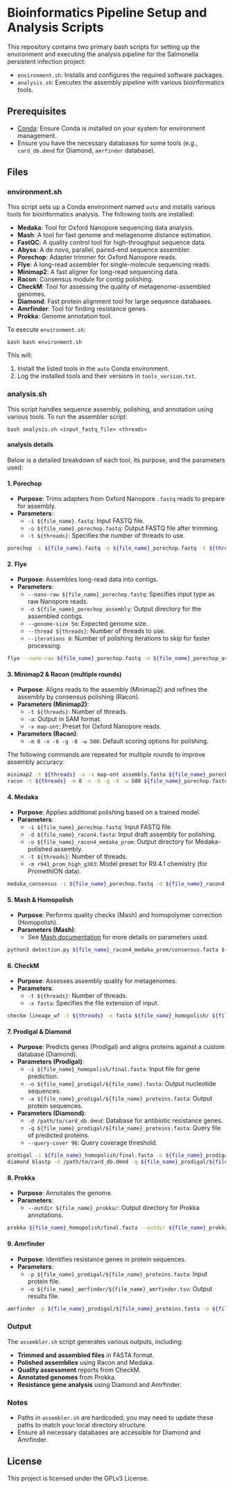 # Bioinformatics Pipeline Setup and Analysis Scripts

This repository contains two primary bash scripts for setting up the environment and executing the analysis pipeline for the Salmonella persistent infection project:

- `environment.sh`: Installs and configures the required software packages.
- `analysis.sh`: Executes the assembly pipeline with various bioinformatics tools.

## Prerequisites

- [Conda](https://docs.conda.io/projects/conda/en/latest/user-guide/install/index.html): Ensure Conda is installed on your system for environment management.
- Ensure you have the necessary databases for some tools (e.g., `card_db.dmnd` for Diamond, `amrfinder` database).

## Files

### environment.sh

This script sets up a Conda environment named `auto` and installs various tools for bioinformatics analysis. The following tools are installed:

- **Medaka**: Tool for Oxford Nanopore sequencing data analysis.
- **Mash**: A tool for fast genome and metagenome distance estimation.
- **FastQC**: A quality control tool for high-throughput sequence data.
- **Abyss**: A de novo, parallel, paired-end sequence assembler.
- **Porechop**: Adapter trimmer for Oxford Nanopore reads.
- **Flye**: A long-read assembler for single-molecule sequencing reads.
- **Minimap2**: A fast aligner for long-read sequencing data.
- **Racon**: Consensus module for contig polishing.
- **CheckM**: Tool for assessing the quality of metagenome-assembled genomes.
- **Diamond**: Fast protein alignment tool for large sequence databases.
- **Amrfinder**: Tool for finding resistance genes.
- **Prokka**: Genome annotation tool.

To execute `environment.sh`:

`bash bash environment.sh`

This will:
1. Install the listed tools in the `auto` Conda environment.
2. Log the installed tools and their versions in `tools_version.txt`.

### analysis.sh

This script handles sequence assembly, polishing, and annotation using various tools. 
To run the assembler script:

`bash analysis.sh <input_fastq_file> <threads>`


#### analysis details
Below is a detailed breakdown of each tool, its purpose, and the parameters used:

#### 1. Porechop
- **Purpose**: Trims adapters from Oxford Nanopore `.fastq` reads to prepare for assembly.
- **Parameters**:
  - `-i ${file_name}.fastq`: Input FASTQ file.
  - `-o ${file_name}_porechop.fastq`: Output FASTQ file after trimming.
  - `-t ${threads}`: Specifies the number of threads to use.

```bash
porechop -i ${file_name}.fastq -o ${file_name}_porechop.fastq -t ${threads}
```

#### 2. Flye
- **Purpose**: Assembles long-read data into contigs.
- **Parameters**:
  - `--nano-raw ${file_name}_porechop.fastq`: Specifies input type as raw Nanopore reads.
  - `-o ${file_name}_porechop_assembly`: Output directory for the assembled contigs.
  - `--genome-size 5m`: Expected genome size.
  - `--thread ${threads}`: Number of threads to use.
  - `--iterations 0`: Number of polishing iterations to skip for faster processing.

```bash
flye --nano-raw ${file_name}_porechop.fastq -o ${file_name}_porechop_assembly --genome-size 5m --thread ${threads} --iterations 0
```

#### 3. Minimap2 & Racon (multiple rounds)
- **Purpose**: Aligns reads to the assembly (Minimap2) and refines the assembly by consensus polishing (Racon).
- **Parameters (Minimap2)**:
  - `-t ${threads}`: Number of threads.
  - `-a`: Output in SAM format.
  - `-x map-ont`: Preset for Oxford Nanopore reads.
- **Parameters (Racon)**:
  - `-m 8 -x -6 -g -8 -w 500`: Default scoring options for polishing.

The following commands are repeated for multiple rounds to improve assembly accuracy:

```bash
minimap2 -t ${threads} -a -x map-ont assembly.fasta ${file_name}_porechop.fastq > ${file_name}_mini1_racon0.sam
racon -t ${threads} -m 8 -x -6 -g -8 -w 500 ${file_name}_porechop.fastq ${file_name}_mini1_racon0.sam assembly.fasta > ${file_name}_racon1.fasta
```

#### 4. Medaka
- **Purpose**: Applies additional polishing based on a trained model.
- **Parameters**:
  - `-i ${file_name}_porechop.fastq`: Input FASTQ file.
  - `-d ${file_name}_racon4.fasta`: Input draft assembly for polishing.
  - `-o ${file_name}_racon4_medaka_prom`: Output directory for Medaka-polished assembly.
  - `-t ${threads}`: Number of threads.
  - `-m r941_prom_high_g303`: Model preset for R9.4.1 chemistry (for PromethION data).

```bash
medaka_consensus -i ${file_name}_porechop.fastq -d ${file_name}_racon4.fasta -o ${file_name}_racon4_medaka_prom -t ${threads} -m r941_prom_high_g303
```

#### 5. Mash & Homopolish
- **Purpose**: Performs quality checks (Mash) and homopolymer correction (Homopolish).
- **Parameters (Mash)**:
  - See [Mash documentation](https://mash.readthedocs.io/) for more details on parameters used.
  
```bash
python3 detection.py ${file_name}_racon4_medaka_prom/consensus.fasta ${threads} ${file_name}_mash_output/
```

#### 6. CheckM
- **Purpose**: Assesses assembly quality for metagenomes.
- **Parameters**:
  - `-t ${threads}`: Number of threads.
  - `-x fasta`: Specifies the file extension of input.
  
```bash
checkm lineage_wf -t ${threads} -x fasta ${file_name}_homopolish/ ${file_name}_CheckM
```

#### 7. Prodigal & Diamond
- **Purpose**: Predicts genes (Prodigal) and aligns proteins against a custom database (Diamond).
- **Parameters (Prodigal)**:
  - `-i ${file_name}_homopolish/final.fasta`: Input file for gene prediction.
  - `-o ${file_name}_prodigal/${file_name}.fasta`: Output nucleotide sequences.
  - `-a ${file_name}_prodigal/${file_name}_proteins.fasta`: Output protein sequences.
- **Parameters (Diamond)**:
  - `-d /path/to/card_db.dmnd`: Database for antibiotic resistance genes.
  - `-q ${file_name}_prodigal/${file_name}_proteins.fasta`: Query file of predicted proteins.
  - `--query-cover 96`: Query coverage threshold.

```bash
prodigal -i ${file_name}_homopolish/final.fasta -o ${file_name}_prodigal/${file_name}.fasta -a ${file_name}_prodigal/${file_name}_proteins.fasta
diamond blastp -d /path/to/card_db.dmnd -q ${file_name}_prodigal/${file_name}_proteins.fasta --query-cover 96 -o ${file_name}_prodigal_diamond.tsv
```

#### 8. Prokka
- **Purpose**: Annotates the genome.
- **Parameters**:
  - `--outdir ${file_name}_prokka/`: Output directory for Prokka annotations.

```bash
prokka ${file_name}_homopolish/final.fasta --outdir ${file_name}_prokka/
```

#### 9. Amrfinder
- **Purpose**: Identifies resistance genes in protein sequences.
- **Parameters**:
  - `-p ${file_name}_prodigal/${file_name}_proteins.fasta`: Input protein file.
  - `-o ${file_name}_amrfinder/${file_name}_amrfinder.tsv`: Output results file.

```bash
amrfinder -p ${file_name}_prodigal/${file_name}_proteins.fasta -o ${file_name}_amrfinder/${file_name}_amrfinder.tsv --threads ${threads}
```

### Output

The `assembler.sh` script generates various outputs, including:

- **Trimmed and assembled files** in FASTA format.
- **Polished assemblies** using Racon and Medaka.
- **Quality assessment** reports from CheckM.
- **Annotated genomes** from Prokka.
- **Resistance gene analysis** using Diamond and Amrfinder.

### Notes

- Paths in `assembler.sh` are hardcoded; you may need to update these paths to match your local directory structure.
- Ensure all necessary databases are accessible for Diamond and Amrfinder.

## License

This project is licensed under the GPLv3 License.

